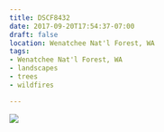 ```yaml
---
title: DSCF8432
date: 2017-09-20T17:54:37-07:00
draft: false
location: Wenatchee Nat'l Forest, WA
tags:
- Wenatchee Nat'l Forest, WA
- landscapes
- trees
- wildfires

---
```

![](https://d17enza3bfujl8.cloudfront.net/DSCF8432.jpg)
